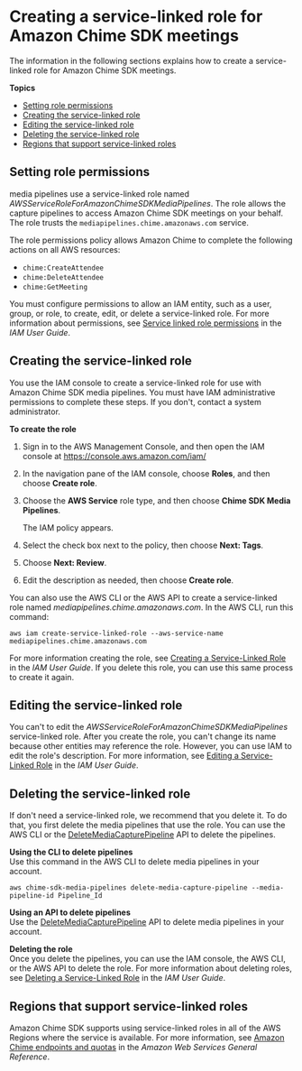 # Creating a service\-linked role for Amazon Chime SDK meetings<a name="create-pipeline-role"></a>

The information in the following sections explains how to create a service\-linked role for Amazon Chime SDK meetings\.

**Topics**
+ [Setting role permissions](#pipeline-role-permissions)
+ [Creating the service\-linked role](#create-sl-role)
+ [Editing the service\-linked role](#edit-pipeline-role)
+ [Deleting the service\-linked role](#delete-pipeline-role)
+ [Regions that support service\-linked roles](#role-supported-regions)

## Setting role permissions<a name="pipeline-role-permissions"></a>

media pipelines use a service\-linked role named *AWSServiceRoleForAmazonChimeSDKMediaPipelines*\. The role allows the capture pipelines to access Amazon Chime SDK meetings on your behalf\. The role trusts the `mediapipelines.chime.amazonaws.com` service\.

The role permissions policy allows Amazon Chime to complete the following actions on all AWS resources:
+ `chime:CreateAttendee`
+  `chime:DeleteAttendee`
+ `chime:GetMeeting`

You must configure permissions to allow an IAM entity, such as a user, group, or role, to create, edit, or delete a service\-linked role\. For more information about permissions, see [Service linked role permissions](https://docs.aws.amazon.com/IAM/latest/UserGuide/using-service-linked-roles.html#service-linked-role-permissions) in the *IAM User Guide*\. 

## Creating the service\-linked role<a name="create-sl-role"></a>

You use the IAM console to create a service\-linked role for use with Amazon Chime SDK media pipelines\. You must have IAM administrative permissions to complete these steps\. If you don't, contact a system administrator\.

**To create the role**

1. Sign in to the AWS Management Console, and then open the IAM console at [https://console\.aws\.amazon\.com/iam/](https://console.aws.amazon.com/iam)

1. In the navigation pane of the IAM console, choose **Roles**, and then choose **Create role**\.

1. Choose the **AWS Service** role type, and then choose **Chime SDK Media Pipelines**\.

   The IAM policy appears\.

1. Select the check box next to the policy, then choose **Next: Tags**\.

1. Choose **Next: Review**\.

1. Edit the description as needed, then choose **Create role**\.

You can also use the AWS CLI or the AWS API to create a service\-linked role named *mediapipelines\.chime\.amazonaws\.com*\. In the AWS CLI, run this command:

```
aws iam create-service-linked-role --aws-service-name mediapipelines.chime.amazonaws.com
```

For more information creating the role, see [Creating a Service\-Linked Role](https://docs.aws.amazon.com/IAM/latest/UserGuide/using-service-linked-roles.html#create-service-linked-role) in the *IAM User Guide*\. If you delete this role, you can use this same process to create it again\.

## Editing the service\-linked role<a name="edit-pipeline-role"></a>

You can't to edit the *AWSServiceRoleForAmazonChimeSDKMediaPipelines* service\-linked role\. After you create the role, you can't change its name because other entities may reference the role\. However, you can use IAM to edit the role's description\. For more information, see [Editing a Service\-Linked Role](https://docs.aws.amazon.com/IAM/latest/UserGuide/using-service-linked-roles.html#edit-service-linked-role) in the *IAM User Guide*\.

## Deleting the service\-linked role<a name="delete-pipeline-role"></a>

If don't need a service\-linked role, we recommend that you delete it\. To do that, you first delete the media pipelines that use the role\. You can use the AWS CLI or the [DeleteMediaCapturePipeline](https://docs.aws.amazon.com/chime/latest/APIReference/API_DeleteMediaCapturePipeline.html) API to delete the pipelines\. 

**Using the CLI to delete pipelines**  
Use this command in the AWS CLI to delete media pipelines in your account\.

```
aws chime-sdk-media-pipelines delete-media-capture-pipeline --media-pipeline-id Pipeline_Id
```

**Using an API to delete pipelines**  
Use the [DeleteMediaCapturePipeline](https://docs.aws.amazon.com/chime/latest/APIReference/API_DeleteMediaCapturePipeline.html) API to delete media pipelines in your account\.

**Deleting the role**  
Once you delete the pipelines, you can use the IAM console, the AWS CLI, or the AWS API to delete the role\. For more information about deleting roles, see [Deleting a Service\-Linked Role](https://docs.aws.amazon.com/IAM/latest/UserGuide/using-service-linked-roles.html#delete-service-linked-role) in the *IAM User Guide*\.

## Regions that support service\-linked roles<a name="role-supported-regions"></a>

Amazon Chime SDK supports using service\-linked roles in all of the AWS Regions where the service is available\. For more information, see [Amazon Chime endpoints and quotas](https://docs.aws.amazon.com/general/latest/gr/chime.html#chime_region) in the *Amazon Web Services General Reference*\.